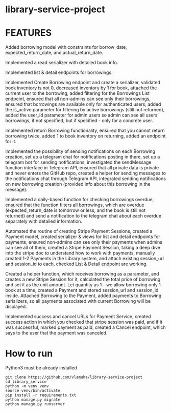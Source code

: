 # library-service-project

# FEATURES
Added borrowing model with constraints for borrow_date, expected_return_date, and actual_return_date.

Implemented a read serializer with detailed book info.

Implemented list & detail endpoints for borrowings.

Implemented Create Borrowing endpoint and create a serializer, validated book inventory is not 0, decreased inventory by 1 for book, attached the current user to the borrowing, added filtering for the Borrowings List endpoint, ensured that all non-admins can see only their borrowings, ensured that borrowings are available only for authenticated users, added the is_active parameter for filtering by active borrowings (still not returned), added the user_id parameter for admin users so admin can see all users’ borrowings, if not specified, but if specified - only for a concrete user.

Implemented return Borrowing functionality, ensured that you cannot return borrowing twice, added 1 to book inventory on returning, added an endpoint for it.

Implemented the possibility of sending notifications on each Borrowing creation, set up a telegram chat for notifications posting in there, set up a telegram bot for sending notifications, investigated the sendMessage function interface in Telegram API, ensured that all private data is private and never enters the GitHub repo, created a helper for sending messages to the notifications chat through Telegram API, integrated sending notifications on new borrowing creation (provided info about this borrowing in the message).

Implemented a daily-based function for checking borrowings overdue, ensured that the function filters all borrowings, which are overdue (expected_return_date is tomorrow or less, and the book is still not returned) and send a notification to the telegram chat about each overdue separately with detailed information.

Automated the routine of creating Stripe Payment Sessions, created a Payment model, created serializer & views for list and detail endpoints for payments, ensured non-admins can see only their payments when admins can see all of them, created a Stripe Payment Session, taking a deep dive into the stripe doc to understand how to work with payments, manually created 1-2 Payments in the Library system, and attach existing session_url and session_id to each, checked List & Detail endpoint are working.

Created a helper function, which receives borrowing as a parameter, and creates a new Stripe Session for it, calculated the total price of borrowing and set it as the unit amount. Let quantity as 1 - we allow borrowing only 1 book at a time, created a Payment and stored session_url and session_id inside. Attached Borrowing to the Payment, added payments to Borrowing serializers, so all payments associated with current Borrowing will be displayed.

Implemented success and cancel URLs for Payment Service, created success action in which you checked that stripe session was paid, and if it was successful, marked payment as paid, created a Cancel endpoint, which says to the user that the payment was canceled.


# How to run
Python3 must be already installed

```shell
git clone https://github.com/vlamuha/library-service-project
cd library_service
python -m venv venv
source venv/bin/activate
pip install -r requirements.txt
python manage.py migrate
python manage.py runserver
```
